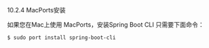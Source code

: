 10.2.4 MacPorts安装

如果您在Mac上使用 MacPorts，安装Spring Boot CLI 只需要下面命令：
```
$ sudo port install spring-boot-cli
```